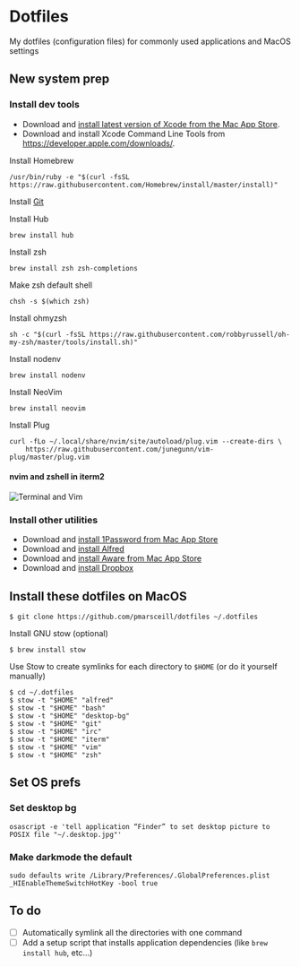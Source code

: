 # Dotfiles
My dotfiles (configuration files) for commonly used applications and MacOS settings

## New system prep

### Install dev tools
- Download and [install latest version of Xcode from the Mac App Store](https://www.google.com/url?sa=t&rct=j&q=&esrc=s&source=web&cd=1&ved=0ahUKEwiw47aH6JXWAhUhjlQKHSRnBEIQFggoMAA&url=https%3A%2F%2Fitunes.apple.com%2Fus%2Fapp%2Fxcode%2Fid497799835%3Fmt%3D12&usg=AFQjCNGrxKmVtXUdvUU3MhqZhP4MHT6Gtg).
- Download and install Xcode Command Line Tools from https://developer.apple.com/downloads/.

Install Homebrew 
```
/usr/bin/ruby -e "$(curl -fsSL https://raw.githubusercontent.com/Homebrew/install/master/install)"
```

Install [Git](https://downloads.sourceforge.net/project/git-osx-installer/git-2.14.1-intel-universal-mavericks.dmg?r=https%3A%2F%2Fgit-scm.com%2Fdownload%2Fmac&ts=1504882896&use_mirror=astuteinternet)

Install Hub
```
brew install hub
```

Install zsh
```
brew install zsh zsh-completions
``` 

Make zsh default shell
```
chsh -s $(which zsh)
```

Install ohmyzsh
```
sh -c "$(curl -fsSL https://raw.githubusercontent.com/robbyrussell/oh-my-zsh/master/tools/install.sh)"
```

Install nodenv
```
brew install nodenv
```

Install NeoVim
```
brew install neovim
```

Install Plug
```
curl -fLo ~/.local/share/nvim/site/autoload/plug.vim --create-dirs \
    https://raw.githubusercontent.com/junegunn/vim-plug/master/plug.vim
```

#### nvim and zshell in iterm2

![Terminal and Vim](https://user-images.githubusercontent.com/896475/29837734-03967d6a-8cc7-11e7-839c-f69fcdaabe67.png)

### Install other utilities
- Download and [install 1Password from Mac App Store](https://www.google.com/url?sa=t&rct=j&q=&esrc=s&source=web&cd=1&ved=0ahUKEwjH99Oa55XWAhWIy4MKHe8ACAEQFggoMAA&url=https%3A%2F%2Fitunes.apple.com%2Fus%2Fapp%2F1password-password-manager-and-secure-wallet%2Fid443987910%3Fmt%3D12&usg=AFQjCNGgeT9WzxbM-7n-SRIrRwgvQe8krQ)
- Download and [install Alfred](https://cachefly.alfredapp.com/Alfred_3.4.1_860.dmg)
- Download and [install Aware from Mac App Store](https://www.google.com/url?sa=t&rct=j&q=&esrc=s&source=web&cd=1&ved=0ahUKEwiOkIfD55XWAhXFpYMKHQ6QCV4QFggoMAA&url=https%3A%2F%2Fitunes.apple.com%2Fus%2Fapp%2Faware%2Fid1082170746%3Fmt%3D12&usg=AFQjCNGi5u90a5faPxTgk1PyiDMXZuWBfw)
- Download and [install Dropbox](https://www.dropbox.com/download?os=mac)

## Install these dotfiles on MacOS
```
$ git clone https://github.com/pmarsceill/dotfiles ~/.dotfiles
```

Install GNU stow (optional)
```
$ brew install stow
```

Use Stow to create symlinks for each directory to `$HOME` (or do it yourself manually)
```
$ cd ~/.dotfiles
$ stow -t "$HOME" "alfred"
$ stow -t "$HOME" "bash"
$ stow -t "$HOME" "desktop-bg"
$ stow -t "$HOME" "git"
$ stow -t "$HOME" "irc"
$ stow -t "$HOME" "iterm"
$ stow -t "$HOME" "vim"
$ stow -t "$HOME" "zsh"
```

## Set OS prefs

### Set desktop bg
`osascript -e 'tell application “Finder” to set desktop picture to POSIX file "~/.desktop.jpg"'`

### Make darkmode the default
`sudo defaults write /Library/Preferences/.GlobalPreferences.plist _HIEnableThemeSwitchHotKey -bool true`

## To do
- [ ] Automatically symlink all the directories with one command
- [ ] Add a setup script that installs application dependencies (like `brew install hub`, etc...)
